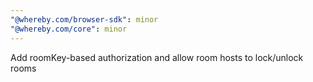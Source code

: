 ```yaml
---
"@whereby.com/browser-sdk": minor
"@whereby.com/core": minor
---
```


Add roomKey-based authorization and allow room hosts to lock/unlock rooms
